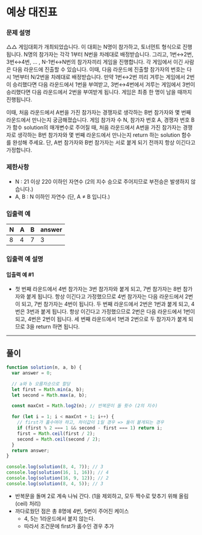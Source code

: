 # 예상 대진표

### 문제 설명

△△ 게임대회가 개최되었습니다. 이 대회는 N명이 참가하고, 토너먼트 형식으로 진행됩니다. N명의 참가자는 각각 1부터 N번을 차례대로 배정받습니다. 그리고, 1번↔2번, 3번↔4번, ... , N-1번↔N번의 참가자끼리 게임을 진행합니다. 각 게임에서 이긴 사람은 다음 라운드에 진출할 수 있습니다. 이때, 다음 라운드에 진출할 참가자의 번호는 다시 1번부터 N/2번을 차례대로 배정받습니다. 만약 1번↔2번 끼리 겨루는 게임에서 2번이 승리했다면 다음 라운드에서 1번을 부여받고, 3번↔4번에서 겨루는 게임에서 3번이 승리했다면 다음 라운드에서 2번을 부여받게 됩니다. 게임은 최종 한 명이 남을 때까지 진행됩니다.

이때, 처음 라운드에서 A번을 가진 참가자는 경쟁자로 생각하는 B번 참가자와 몇 번째 라운드에서 만나는지 궁금해졌습니다. 게임 참가자 수 N, 참가자 번호 A, 경쟁자 번호 B가 함수 solution의 매개변수로 주어질 때, 처음 라운드에서 A번을 가진 참가자는 경쟁자로 생각하는 B번 참가자와 몇 번째 라운드에서 만나는지 return 하는 solution 함수를 완성해 주세요. 단, A번 참가자와 B번 참가자는 서로 붙게 되기 전까지 항상 이긴다고 가정합니다.

### 제한사항

- N : 21 이상 220 이하인 자연수 (2의 지수 승으로 주어지므로 부전승은 발생하지 않습니다.)
- A, B : N 이하인 자연수 (단, A ≠ B 입니다.)

### 입출력 예

| N   | A   | B   | answer |
| --- | --- | --- | ------ |
| 8   | 4   | 7   | 3      |

### 입출력 예 설명

#### 입출력 예 #1

- 첫 번째 라운드에서 4번 참가자는 3번 참가자와 붙게 되고, 7번 참가자는 8번 참가자와 붙게 됩니다. 항상 이긴다고 가정했으므로 4번 참가자는 다음 라운드에서 2번이 되고, 7번 참가자는 4번이 됩니다. 두 번째 라운드에서 2번은 1번과 붙게 되고, 4번은 3번과 붙게 됩니다. 항상 이긴다고 가정했으므로 2번은 다음 라운드에서 1번이 되고, 4번은 2번이 됩니다. 세 번째 라운드에서 1번과 2번으로 두 참가자가 붙게 되므로 3을 return 하면 됩니다.


---
## 풀이

```js
function solution(n, a, b) {
  var answer = 0;

  // a와 b 오름차순으로 할당
  let first = Math.min(a, b);
  let second = Math.max(a, b);

  const maxCnt = Math.log2(n); // 반복문이 돌 횟수 (2의 지수)

  for (let i = 1; i < maxCnt + 1; i++) {
    // first가 홀수여야 하고, 차이값이 1일 경우 => 둘이 붙게되는 경우
    if (first % 2 === 1 && second - first === 1) return i;
    first = Math.ceil(first / 2);
    second = Math.ceil(second / 2);
  }
  return answer;
}

console.log(solution(8, 4, 7)); // 3
console.log(solution(16, 1, 16)); // 4
console.log(solution(16, 9, 12)); // 2
console.log(solution(8, 4, 5)); // 3
```

- 반복문을 돌며 2로 계속 나눠 간다. (1을 제외하고, 모두 짝수로 맞추기 위해 올림(ceil) 처리)
- 까다로웠던 점은 총 8명에 4번, 5번이 주어진 케이스
  - 4, 5는 1라운드에서 붙지 않는다. 
  - 따라서 조건문에 first가 홀수인 경우 추가